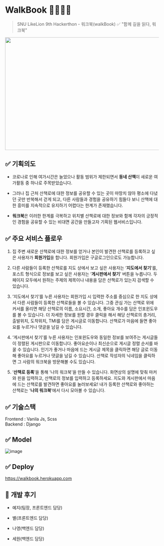 # WalkBook 🏃‍♂️🏃‍♀️
> SNU LikeLion 9th Hackerthon - 워크북(walkBook)
✅ "함께 길을 읽다, 워크북"
<img src="https://user-images.githubusercontent.com/76577426/126854973-76a95cd5-cd65-4e14-89cf-01dd4825c455.png"  width="700" height="370">

✅ 기획의도
---
- 코로나로 인해 여가시간은 늘었으나 활동 범위가 제한되면서 **동네 산책**이 새로운 여가활동 중 하나로 주목받았습니다.

- 그러나 집 근처 산책로에 대한 정보를 공유할 수 있는 곳이 마땅치 않아 평소에 다녔던 곳만 반복해서 걷게 되고, 다른 사람들과 경험을 공유하기 힘들다 보니 산책에 대한 흥미를 지속적으로 유지하기 어렵다는 한계가 존재했습니다.

- **워크북**은 이러한 한계를 극복하고 위치별 산책로에 대한 정보와 함께 각자의 긍정적인 경험을 공유할 수 있는 비대면 공간을 만들고자 기획된 웹서비스입니다.
    
✅ 주요 서비스 플로우
---
1. 집 주변 새로운 산책로에 대한 정보를 얻거나 본인이 발견한 산책로를 등록하고 싶은 사용자가 **회원가입**을 합니다. 회원가입은 구글로그인으로도 가능합니다.  

2. 다른 사람들이 등록한 산책로를 지도 상에서 보고 싶은 사용자는 ‘**지도에서 찾기**’를, 포스트 형식으로 정보를 보고 싶은 사용자는 ‘**게시판에서 찾기**’ 버튼을 누릅니다. 두 페이지 모두에서 원하는 주제의 제목이나 내용을 담은 산책로가 있는지 검색할 수 있습니다.  

3. ‘지도에서 찾기’를 누른 사용자는 회원가입 시 입력한 주소를 중심으로 한 지도 상에서 다른 사람들이 등록한 산책로들을 볼 수 있습니다. 그중 관심 가는 산책로 위에 커서를 올리면 해당 산책로의 이름, 소요시간, 소개, 좋아요 개수를 담은 인포윈도우를 볼 수 있습니다. 더 자세한 정보를 원할 경우 클릭을 해서 해당 산책로의 총거리, 출발위치, 도착위치, TMI를 담은 게시글로 이동합니다. 산책로가 마음에 들면 좋아요를 누르거나 댓글을 남길 수 있습니다.  

4. ‘게시판에서 찾기’를 누른 사용자는 인포윈도우와 동일한 정보를 보여주는 게시글들이 정렬된 게시판으로 이동합니다. 좋아요순이나 최신순으로 게시글 정렬 순서를 바꿀 수 있습니다. 인기가 좋거나 마음에 드는 게시글 제목을 클릭하면 해당 글로 이동해 좋아요를 누르거나 댓글을 남길 수 있습니다. 산책로 작성자의 닉네임을 클릭하면 그 사람의 워크북을 방문해볼 수도 있습니다.  

5. ‘**산책로 등록**’을 통해 ‘나의 워크북’을 만들 수 있습니다. 화면상의 설명에 맞춰 마커와 핀을 입력하고, 산책로의 정보를 입력하고 등록하세요. 지도와 게시판에서 마음에 드는 산책로를 발견하면 좋아요를 눌러보세요! 내가 등록한 산책로와 좋아하는 산책로는 ‘**나의 워크북**’에서 다시 모아볼 수 있습니다.
  
✅ 기술스택
---
Frontend : Vanila Js, Scss    
Backend : Django    
  
  
✅ Model
---
![image](https://user-images.githubusercontent.com/52378625/126783361-5feb2977-68dc-4e6b-a6d2-cb99a73ec07e.png)


✅ Deploy
---
https://walkbook.herokuapp.com

💚 개발 후기
---
- 예지(팀장, 프론트엔드 담당)   

- 별(프론트엔드 담당)    

- 나영(백엔드 담당)   

- 세원(백엔드 담당)   

